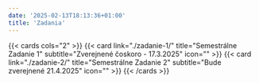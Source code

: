 ```yaml
---
date: '2025-02-13T18:13:36+01:00'
title: 'Zadania'
---
```


{{< cards cols="2" >}}
    {{< card link="./zadanie-1/" title="Semestrálne Zadanie 1" subtitle="Zverejnené čoskoro - 17.3.2025" icon="" >}}
    {{< card link="./zadanie-2/" title="Semestrálne Zadanie 2" subtitle="Bude zverejnené 21.4.2025" icon="" >}}
{{< /cards >}}
